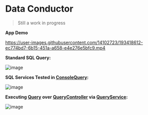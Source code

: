 # Data Conductor

> Still a work in progress

**App Demo**

https://user-images.githubusercontent.com/14102723/193418612-ec774bd7-6b15-451a-a658-e4e276e5bfc9.mp4

**Standard SQL Query:**

![image](https://user-images.githubusercontent.com/14102723/192172083-1a2269cd-9346-4b16-8e11-b667b61675c7.png)

**SQL Services Tested in [ConsoleQuery](./src/samples/ConsoleQuery/):**

![image](https://user-images.githubusercontent.com/14102723/194323419-4da30164-48e3-422b-8b71-2bfd8ea29886.png)

**Executing [Query](./src/server/Conductor.Models/Entities/Query.cs) over [QueryController](./src/server/Conductor.Api/Controllers/QueryController.cs) via [QueryService](./src/server/Conductor.Services/Api/QueryService.cs):**

![image](https://user-images.githubusercontent.com/14102723/192171967-3656d731-813f-49c1-a9d2-1abf3033065b.png)
